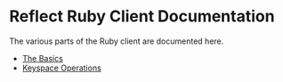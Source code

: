# Reflect Ruby Client Documentation

The various parts of the Ruby client are documented here.

* [The Basics](https://github.com/reflect/reflect-rb/blob/master/docs/client-basics.md)
* [Keyspace Operations](https://github.com/reflect/reflect-rb/blob/master/docs/keyspaces.md)
